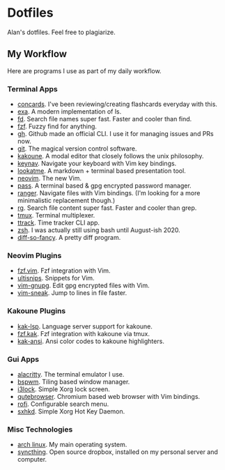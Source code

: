 # Dotfiles
Alan's dotfiles. Feel free to plagiarize.

## My Workflow
Here are programs I use as part of my daily workflow.

### Terminal Apps
- [concards](https://github.com/alanxoc3/concards). I've been reviewing/creating flashcards everyday with this.
- [exa](https://github.com/ogham/exa). A modern implementation of ls.
- [fd](https://github.com/sharkdp/fd). Search file names super fast. Faster and cooler than find.
- [fzf](https://github.com/junegunn/fzf). Fuzzy find for anything.
- [gh](https://cli.github.com/). Github made an official CLI. I use it for managing issues and PRs now.
- [git](https://git-scm.com/). The magical version control software.
- [kakoune](http://kakoune.org/). A modal editor that closely follows the unix philosophy.
- [keynav](https://github.com/jordansissel/keynav). Navigate your keyboard with Vim key bindings.
- [lookatme](https://github.com/d0c-s4vage/lookatme). A markdown + terminal based presentation tool.
- [neovim](https://neovim.io/). The new Vim.
- [pass](https://www.passwordstore.org/). A terminal based & gpg encrypted password manager.
- [ranger](https://github.com/ranger/ranger). Navigate files with Vim bindings. (I'm looking for a more minimalistic replacement though.)
- [rg](https://github.com/BurntSushi/ripgrep). Search file content super fast. Faster and cooler than grep.
- [tmux](https://github.com/tmux/tmux). Terminal multiplexer.
- [ttrack](https://github.com/alanxoc3/ttrack). Time tracker CLI app.
- [zsh](https://www.zsh.org/). I was actually still using bash until August-ish 2020.
- [diff-so-fancy](https://github.com/so-fancy/diff-so-fancy). A pretty diff program.

### Neovim Plugins
- [fzf.vim](https://github.com/junegunn/fzf.vim). Fzf integration with Vim.
- [ultisnips](https://github.com/SirVer/ultisnips). Snippets for Vim.
- [vim-gnupg](https://github.com/jamessan/vim-gnupg). Edit gpg encrypted files with Vim.
- [vim-sneak](https://github.com/justinmk/vim-sneak). Jump to lines in file faster.

### Kakoune Plugins
- [kak-lsp](https://github.com/kak-lsp/kak-lsp). Language server support for kakoune.
- [fzf.kak](https://github.com/andreyorst/fzf.kak). Fzf integration with kakoune via tmux.
- [kak-ansi](https://github.com/eraserhd/kak-ansi). Ansi color codes to kakoune highlighters.

### Gui Apps
- [alacritty](https://github.com/alacritty/alacritty). The terminal emulator I use.
- [bspwm](https://github.com/baskerville/bspwm). Tiling based window manager.
- [i3lock](https://github.com/i3/i3lock). Simple Xorg lock screen.
- [qutebrowser](https://qutebrowser.org/). Chromium based web browser with Vim bindings.
- [rofi](https://github.com/davatorium/rofi). Configurable search menu.
- [sxhkd](https://github.com/baskerville/sxhkd). Simple Xorg Hot Key Daemon.

### Misc Technologies
- [arch linux](https://www.archlinux.org/). My main operating system.
- [syncthing](https://syncthing.net/). Open source dropbox, installed on my personal server and computer.

